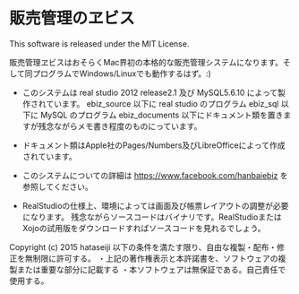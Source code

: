 # 販売管理のヱビス

This software is released under the MIT License.

販売管理ヱビスはおそらくMac界初の本格的な販売管理システムになります。そして同プログラムでWindows/Linuxでも動作するはず。:)


* このシステムは real studio 2012 release2.1 及び MySQL5.6.10 によって製作されています。
ebiz_source 以下に real studio のプログラム
ebiz_sql 以下に MySQL のプログラム
ebiz_documents 以下にドキュメント類を置きますが残念ながらメモ書き程度のものにっています。

* ドキュメント類はApple社のPages/Numbers及びLibreOfficeによって作成されています。

* このシステムについての詳細は https://www.facebook.com/hanbaiebiz を参照してください。
* RealStudioの仕様上、環境によっては画面及び帳票レイアウトの調整が必要になります。
残念ながらソースコードはバイナリです。RealStudioまたはXojoの試用版をダウンロードすればソースコードを見れるでしょう。


Copyright (c) 2015 hataseiji
以下の条件を満たす限り、自由な複製・配布・修正を無制限に許可する。
・上記の著作権表示と本許諾書を、ソフトウェアの複製または重要な部分に記載する
・本ソフトウェアは無保証である。自己責任で使用する。
